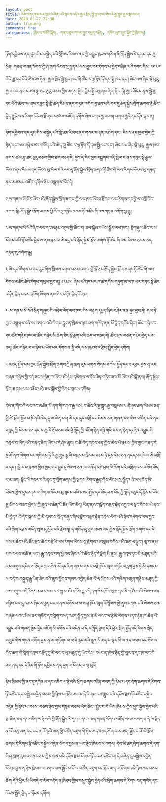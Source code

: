 ```yaml
---
layout: post
title: རིམས་ནད་གང་སར་ཁྱབ་བཞིན་པའི་སྐབས་འདིར་རྒྱལ་སྲིད་སྤྱི་ཁྱབ་ཁང་གིས་རི་རྒྱ་ཀླུང་རྒྱ་བསྡམས་པ།
date: 2020-01-27 22:30
author: trimleng
comments: true
categories: [ཁྲིམས་བཟོའི་སྐོར།, གནས་ཚུལ་གསར་བྱུང་དཔྱད་བརྗོད།, འཁོར་ཡུག་སྲུང་སྐྱོབ་ཀྱི་ཁྲིམས།]
---
```

<!-- wp:paragraph -->
<p><br>ཏོག་དབྱིབས་ནད་དུག་གིས་བསྐྱེད་པའི་གློ་ཚད་རིམས་ནད་ཀྱི་འབྱུང་ཁུངས་གཅིག་ནི་རྒོད་སྐྱེས་རི་དྭགས་དང་ཆུ་སྲིན། གཅན་གཟན་སོགས་ཀྱི་ཤ་ཁྲག་ལོངས་སུ་སྤྱད་པ་ལས་བྱུང་བར་དོགས་པ་བྱེད་བཞིན་པའི་དབང་གིས། ༢༠༢༠་ལོའི་ཟླ་དང་པོའི་ཚེས་༢༦་ཉིན། རྒྱལ་སྲིད་སྤྱི་ཁྱབ་ཁང་གི་ཚོང་ར་ལྟ་རྟོག་དོ་དམ་སྤྱི་ཁང་དང་། ཞིང་ལས་ཞིང་སྡེ་པུའུ། རྒྱལ་ཁབ་ནགས་ཚལ་རྩྭ་ཐང་ཅུའུ་བཅས་ཀྱིས་མཉམ་སྦྲེལ་གྱིས་སྤྱི་བསྒྲགས་ཞིག་སྤེལ་ཏེ། རྒྱལ་ཡོངས་ནས་སྤྱི་ཟླ་དང་པོའི་ཚེས་༢༦་ནས་བཟུང་སྟེ་གློ་ཚད་རིམས་ནད་གཏན་འགོག་བྱ་ཐུབ་པའི་བར་དུ་རྒོད་སྐྱེས་སྲོག་ཆགས་ཉོ་ཚོང་བྱེད་རྒྱུའི་ལས་རིགས་ཡོངས་རྫོགས་མཚམས་འཇོག་དགོས་ཞེས་བཀའ་རྒྱ་བབས། བཀའ་རྒྱའི་ནང་དོན་ལྟར་ན།&nbsp;</p>
<!-- /wp:paragraph -->

<!-- wp:more -->
<!--more-->
<!-- /wp:more -->

<!-- wp:paragraph -->
<p>ཏོག་དབྱིབས་ནད་དུག་གིས་བསྐྱེད་པའི་གློ་ཚད་རིམས་ནད་གསར་བ་ནན་འགོག་དང་། རིམས་ནད་ཁྱབ་བྱེད་ཀྱི་རྟེན་དང་ལམ་གཉིས་ཚར་གཅོད་པའི་ཆེད་དུ། ཚོང་ར་ལྟ་རྟོག་དོ་དམ་སྤྱི་ཁང་དང་། ཞིང་ལས་ཞིང་སྡེ་པུའུ། རྒྱལ་ཁབ་ནགས་ཚལ་རྩྭ་ཐང་ཅུའུ་བཅས་ཀྱིས་ཐག་བཅད་དེ། དུས་དེ་རིང་ཁྱབ་བསྒྲགས་འདི་སྤེལ་བ་ནས་བཟུང་སྟེ་རྒྱལ་ཡོངས་ནས་རིམས་ནད་ཡོངས་སུ་སེལ་བའི་བར་དུ་རྒོད་སྐྱེས་སྲོག་ཆགས་ཉོ་ཚོང་གི་ལས་རིགས་ཡོངས་སུ་གཏན་ནས་མཚམས་འཇོག་དགོས་ཅེས་བསྒྲགས་ཡོད་དེ།</p>
<!-- /wp:paragraph -->

<!-- wp:paragraph -->
<p>༡ ས་གནས་སོ་སོར་ཡོད་པའི་རྒོད་སྐྱེས་སྲོག་ཆགས་ཀྱི་ལས་ཁང་ཡོངས་རྫོགས་ལས་རིགས་དང་ཕྱི་ལ་འགྲོ་འོང་བཀག་སྟེ། རྒོད་སྐྱེས་སྲོག་ཆགས་ཕྱི་རོལ་དུ་གཏོང་བའམ་ཉོ་འཚོང་གི་ལས་གཏན་འགོག་བྱ་རྒྱུ།</p>
<!-- /wp:paragraph -->

<!-- wp:paragraph -->
<p>༢ ས་གནས་སོ་སོའི་ཞིང་ལས་དང་མཉམ་འདུས་ཀྱི་ཚོང་ར། ཟས་སྐོམ་གཡོས་སྦྱོར་ལས་ཁང་། གློག་རྡུལ་ཚོང་ར་ལ་སོགས་པའི་ཉོ་འཚོང་བྱེད་ས་ནས་རྣམ་པ་མི་འདྲ་བའི་རྒོད་སྐྱེས་སྲོག་ཆགས་ཉོ་ཚོང་གི་ལས་རིགས་ཐམས་ཅད་གཏན་དུ་འགོག་རྒྱུ།</p>
<!-- /wp:paragraph -->

<!-- wp:paragraph -->
<p>༣ མི་དང་ཚོགས་པ་གང་རུང་གིས་ཁྲིམས་འགལ་བཅས་འགལ་གྱི་སྒོ་ནས་རྒོད་སྐྱེས་སྲོག་ཆགས་ཉོ་ཚོང་གི་ལས་རིགས་མཐོང་ཐོས་དོགས་གསུམ་བྱུང་ན། ༡༢༣༡༥་ ཞེས་པའི་ཁ་པར་ཁ་ཚ་དགོས་གཏུག་མ་ལ་ཁ་པར་བཏང་སྟེ་ཐེར་འདོན་བྱེད་པའམ་དྲ་ཐོག་སོགས་ནས་ཐེར་འདོན་བྱེད་རོགས།&nbsp;</p>
<!-- /wp:paragraph -->

<!-- wp:paragraph -->
<p>༤ ས་གནས་སོ་སོའི་སྲིད་གཞུང་གི་འབྲེལ་ཡོད་ལས་ཁང་གིས་བརྟག་དཔྱད་ཞིབ་བཤེར་ནན་ཏུར་བྱས་ཏེ། གལ་ཏེ་ཁྱབ་བསྒྲགས་འདི་དང་འགལ་བའི་རིགས་བྱུང་ན་ཁྲིམས་ལྟར་ཐག་གཅོད་ནན་མོ་བྱེད་དགོས་ཤིང་། ཆོང་གཉེར་བ་དང་ཚོང་གཉེར་ཁང་ལ་ཚོང་གཉེར་མི་ཆོག་ཅིང་སྒོ་རྒྱག་པའི་ཆད་པ་བཅད་དེ། ཚོང་རྫས་བཙན་གཉེར་བྱེད་པ་མ་ཟད། ཚོང་གཉེར་བ་ལ་ཉེས་པ་ཡོད་པར་དོགས་ན་སྤྱི་བདེ་ལས་ཁུངས་ལ་རྩིས་སྤྲོད་བྱེད་དགོས།&nbsp;</p>
<!-- /wp:paragraph -->

<!-- wp:paragraph -->
<p>༥ འཛད་སྤྱོད་པས་ཀྱང་རྒོད་སྐྱེས་སྲོག་ཆགས་ཀྱི་ཤ་ཁྲག་རུས་པགས་སོགས་བཀོལ་སྤྱོད་དང་ཟ་འཐུང་བྱས་ན་རང་གཞན་གཉིས་ཀྱི་བདེ་ཐང་ལ་ཉེན་ཁ་ཡོད་པའི་ཉེས་དམིགས་ལ་ངོས་ཟིན་གཏིང་ཟབ་མོ་ཡོད་པའི་སྒོ་ནས། རྒོད་སྐྱེས་སྲོག་ཆགས་ལས་བཟོས་པའི་ཟས་སྐོམ་གྱི་རིགས་སྤངས་དགོས།&nbsp;</p>
<!-- /wp:paragraph -->

<!-- wp:paragraph -->
<p>དེས་ན་གོང་གི་ལས་ཁང་མཐོན་པོ་དག་གི་བཀའ་རྒྱ་ལས། ང་ཚོས་རི་རྒྱ་ཀླུང་རྒྱ་བསྡམས་པ་ནི་ཉམ་ཐག་སེམས་ཅན་གྱི་ཚེ་སྲོག་སྐྱོབ་པ་ཁོ་ནའི་ཆེད་དུ་མ་ཡིན་པར། མི་དང་དུད་འགྲོ་དང་སེམས་ཅན་གཞན་དག་གིས་མཚོན་པའི་ནང་བཅུད་ཀྱི་སེམས་ཅན་དང་ས་ཆུ་རི་རྡོ་བཅས་པའི་ཕྱི་སྣོད་ཀྱི་འཇིག་རྟེན་གཉི་གའི་བར་ན་རྟེན་དང་རྟེན་འབྱུང་གི་འབྲེལ་བ་ཡོད་པའི་གནད་ཅིག་ཡོད་པ་དེ་ཤེས་ཐུབ། ང་ཚོ་བོད་གངས་ཅན་གྱིས་མེས་པོ་རྣམས་ཀྱིས་ཀྱང་གནད་དེ་སྔ་མོ་ནས་ལེགས་པར་གཟིགས་ཏེ་རི་རྒྱ་ཀླུང་རྒྱ་ཡི་བསྡམས་ཁྲིམས་བཅས་ཏེ་དུས་ངེས་ཅན་ནང་དམར་ཁེ་ལ་མི་འགྲོ་བ་དང་། ཁྱི་ར་བ་རྣམས་ཀྱིས་ཀྱང་གང་བྱུང་དུ་སེམས་ཅན་ལ་གནོད་འཚེ་བྱས་མི་ཆོག་པའི་འགྲིག་ལམ་བཟོས་ཡོད་པ་མ་ཟད། སྟོང་ལོ་གསར་བའི་ནང་དུ་སྲོག་ཆགས་ཀྱི་ལྤགས་རིགས་རྒྱན་གོས་ལོངས་སུ་སྤྱོད་པའི་ལས་བོད་མི་ཡོངས་ཀྱིས་དུས་མཉམ་གཅིག་ལ་ཡོངས་སུ་སྤངས་པའི་བཟང་སྤྱོད་དར་ཡོད་པས་བོད་ཀྱི་སྣོད་བཅུད་དོ་སྙོམས་ཡོང་རྒྱུ་སོགས་བཟང་ཕྱོགས་ཀྱི་ནུས་པ་ཆེན་པོ་ཐོན་ཡོད་མོད། ཡིན་ནའང་།སྣོད་བཅུད་རྟེན་འབྱུང་ལ་སྣང་དོགས་ཡེ་ནས་མི་བྱེད་པའི་དེང་སྐབས་ཀྱི་མི་དམངས་སྲིད་གཞུང་གིས་སྣོད་བཅུད་རྟེན་འབྲེལ་ལོག་པའི་ཉེས་དམིགས་ལས་བྱུང་བའི་སྡིག་འབྲས་མངོན་སུམ་དུ་མྱོང་བའི་རྗེས་སུ། ད་གཟོད་འུ་ཐུག་ཐབས་ཟད་ཀྱིས་རྒོད་སྐྱེས་སྲོག་ཆགས་དང་དེ་ལས་མཆེད་པའི་ཚོང་རྫས་ཚོང་བརྗེ་ཡི་ལས་རིགས་ཡོངས་སུ་རྫོགས་པ་བསྡམ་དགོས་པའི་ཚད་ལ་ལྷུང་། ལྟ་བ་ནམ་མཁའ་ལས་མཐོ་ན་ཡང་། རྒྱུ་འབྲས་བག་ཕྱེ་ལས་ཞིབ་པའི་ཆོས་ཉིད་དེ་ལྡོག་མི་ནུས། རྒྱུ་འབྲས་དང་མི་མཐུན་པའི་ལས་འགུལ་དཔེར་ན་ཐོད་བརྒལ་ཆེན་མོ་དང་རིག་གནས་གསར་བརྗེ། ཁོར་ཡུག་གཏོར་བརླག་བྱས་ཏེ་མི་དམངས་ལ་བདེ་བ་བསྐྲུན་རྒྱུ་ཡིན་ཟེར་བའི་ནུབ་ཕྱོགས་གསར་འབྱེད་ཆེན་པོ་ལ་སོགས་པའི་གཅིག་མཇུག་གཉིས་མཐུད་ཀྱི་ལས་འགུལ་འདི་རིགས་མཐར་ཕམ་པར་གྱུར་བའི་དངོས་བྱུང་དེ་དག་གིས་ཁོར་ཡུག་དང་མི་གཙོས་པའི་སེམས་ཅན་གཉིས་བར་དུ་འཆམ་ཞིང་མཐུན་པར་གནས་དགོས་པ་མ་ཟད། ཁོར་ཡུག་རོ་སྙོམས་ཀྱི་ནུས་པ་ལྡན་པའི་སེམས་ཅན་གཞན་ལའང་མིས་ཚར་གཅོད་དང་སྡིག་བསད་འཛད་སྤྱོད་བྱས་ན་མི་ལའང་ལ་ཉེ་མི་ལེགས་པ་དང་ཉེན་ཁ་ཆེན་པོ་འབྱུང་བའི་གཞན་གྱིས་དྲིང་འཇོག་མི་དགོས་པའི་བདེན་པ་དེ་ར་སྤྲོད་བྱས། དེའི་ཕྱིར་སྡིག་སྤྱོད་འདི་རིགས་སྲིད་གཞུང་གིས་གཏན་འགོག་བྱས་ན་མ་གཏོགས་བ་མ་ཤི་རྙང་མའི་རྒྱུན་མི་ཆད་པ་ལྟར་མི་ལ་ནད་ཡམས་དང་ཟོག་ལ་གོད་ཆག་གི་སྡིག་འབྲས་བརྗོད་དུ་མི་ལང་བ་མུ་མཐུད་དུ་ཡོང་ངེས། དཔེར་ན་ཁེས་ཉིན་གྱི་སཱར་སུ་དང་ཁ་སང་གི་ཕག་ནད་དང་དེ་རིང་གི་ཏོག་དབྱིབས་ནད་དུག་ལ་སོགས་པ་ལྟ་བུའོ།&nbsp;</p>
<!-- /wp:paragraph -->

<!-- wp:paragraph -->
<p>ཉེས་ཁྲིམས་ཀྱི་ནང་དུ་དཀོན་པ་དང་འཇིག་ལ་ཉེ་བའི་སྲོག་ཆགས་འཛིན་བསད་ཀྱི་ཉེས་པ་དང་སྲོག་ཆགས་དེ་རིགས་ཉོ་འཚོང་དང་བསྐྱེལ་འདྲེན་བཅས་ཀྱི་ཉེས་པ། སྲོག་ཆགས་དེ་རིགས་ལས་གྲུབ་པའི་དངོས་རྫས་ཉོ་འཚོང་བསྐྱེལ་འདྲེན་གྱི་ཉེས་པ་་བཅས་་བཅས་ཉེས་བྱས་གསུམ་བཅས་ཡོད་ཅིང་། སྦྱོར་བ་བོ་ཡིས་ཁྲིམས་ཀྱིས་སྲུང་སྐྱོབ་བྱེད་པའི་རྩ་ཆེན་ཅན་དང་འཇིག་ལ་ཉེ་བའི་གྱི་རྒོད་སྐྱེས་རི་དྭགས་དང་གཅན་གཟན་སོགས་བརྔོན་པའམ་བསད་ན་དེ་ལ་ལྗིད་ན་ལོ་བཅུ་ཡན་དང་ཡང་ན་ལོ་ལྔའི་མན་གྱི་བཙོན་འཇུག་གི་ཉེས་ཆད་བཅད་ཆོག་པ་མ་ཟད། སྦྱོར་བ་བོ་ཡི་སྲོག་ཆགས་དེ་རིགས་ཉོ་འཚོང་བསྐྱེལ་འདྲེན་སོགས་བྱས་ན་ཡང་ཉེས་ཁྲིམས་ལ་འགལ། དེས་མི་ཚད་སྲོག་ཆགས་དེ་དག་གི་ཤ་ཁྲག་རུས་པགས་བཅས་ཀྱིས་ལས་པའི་དངོས་རྫས་སོགས་ཉོ་བའམ་འཚོང་བ། དེ་བཞིན་དུ་བསྐྱེལ་འདྲེན་སོགས་བྱས་ན་ཉེས་ཁྲིམས་ལ་འགལ་བས་སྦྱོར་བ་བོ་ལ་བཙོན་འཇུག་དང་སྒོར་ཆད་ལ་སོགས་པའི་ཉེས་ཆད་བཅད་ཆོག&nbsp;དེའི་ཕྱིར་མི་ཡི་བདེ་བ་རོལ་འདོད་ན་ཁྲིམས་ཀྱིས་བསྲུང་སྐྱོབ་བྱེད་པའི་སྲོག་ཆགས་དེ་རིགས་ངན་གསོད་དང་ལོངས་སྤྱོད་བྱེད་པ་སྤོངས་དགོས། <br></p>
<!-- /wp:paragraph -->
